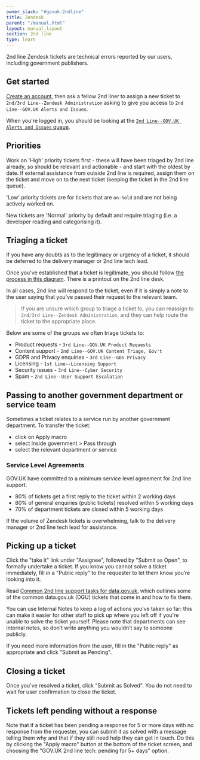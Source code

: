 ```yaml
---
owner_slack: "#govuk-2ndline"
title: Zendesk
parent: "/manual.html"
layout: manual_layout
section: 2nd line
type: learn
---
```


2nd line Zendesk tickets are technical errors reported by our users, including government publishers.

## Get started

[Create an account][zendesk-create-account], then ask a fellow 2nd liner to assign a new ticket to
`2nd/3rd Line--Zendesk Administration` asking to give you access to `2nd Line--GOV.UK Alerts and Issues`.

When you're logged in, you should be looking at the [`2nd Line--GOV.UK Alerts and Issues` queue][zendesk-queue].

## Priorities

Work on 'High' priority tickets first - these will have been triaged by 2nd line already, so should be
relevant and actionable - and start with the oldest by date. If external assistance from outside 2nd
line is required, assign them on the ticket and move on to the next ticket (keeping the ticket in the
2nd line queue).

'Low' priority tickets are for tickets that are `on-hold` and are not being actively worked on.

New tickets are 'Normal' priority by default and require triaging (i.e. a developer reading and categorising
it).

## Triaging a ticket

If you have any doubts as to the legitimacy or urgency of a ticket, it should be deferred to the delivery manager or 2nd line tech lead.

Once you've established that a ticket is legitimate, you should follow [the process in this diagram][zendesk-triage-diagram].
There is a printout on the 2nd line desk.

In all cases, 2nd line will respond to the ticket, even if it is simply a note to the user saying that
you've passed their request to the relevant team.

> If you are unsure which group to triage a ticket to, you can reassign to
`2nd/3rd Line--Zendesk Administration`, and they can help route the ticket to the
appropriate place.

Below are some of the groups we often triage tickets to:

* Product requests - `3rd Line--GOV.UK Product Requests`
* Content support - `2nd Line--GOV.UK Content Triage, Gov't`
* GDPR and Privacy enquiries - `3rd Line--GDS Privacy`
* Licensing - `1st Line--Licensing Support`
* Security issues - `3rd Line--Cyber Security`
* Spam - `2nd Line--User Support Escalation`

## Passing to another government department or service team

Sometimes a ticket relates to a service run by another government department. To transfer the ticket:

* click on Apply macro
* select Inside government > Pass through
* select the relevant department or service

### Service Level Agreements

GOV.UK have committed to a minimum service level agreement for 2nd line support.

* 80% of tickets get a first reply to the ticket within 2 working days
* 80% of general enquiries (public tickets) resolved within 5 working days
* 70% of department tickets are closed within 5 working days

If the volume of Zendesk tickets is overwhelming, talk to the delivery manager or 2nd line tech lead
for assistance.

## Picking up a ticket

Click the "take it" link under "Assignee", followed by "Submit as Open", to formally undertake a ticket.
If you know you cannot solve a ticket immediately, fill in a "Public reply" to the requester to let them
know you’re looking into it.

Read [Common 2nd line support tasks for data.gov.uk](/manual/data-gov-uk-2nd-line.html), which outlines
some of the common data.gov.uk (DGU) tickets that come in and how to fix them.

You can use Internal Notes to keep a log of actions you've taken so far: this can make it easier for other
staff to pick up where you left off if you're unable to solve the ticket yourself. Please note that departments
can see internal notes, so don’t write anything you wouldn’t say to someone publicly.

If you need more information from the user, fill in the "Public reply" as appropriate and click "Submit as Pending".

## Closing a ticket

Once you've resolved a ticket, click "Submit as Solved". You do not need to wait for user confirmation to
close the ticket.

## Tickets left pending without a response

Note that if a ticket has been pending a response for 5 or more days with no response from the
requester, you can submit it as solved with a message telling them why and that if they still need help they
can get in touch. Do this by clicking the "Apply macro" button at the bottom of the ticket screen, and
choosing the "GOV.UK 2nd line tech: pending for 5+ days" option.

[zendesk-create-account]: https://govuk.zendesk.com/auth/v2/login/registration?auth_origin=3194076%2Cfalse%2Ctrue&amp;brand_id=3194076&amp;return_to=https%3A%2F%2Fgovuk.zendesk.com%2Fhc%2Fen-us&amp;theme=hc
[zendesk-queue]: https://govuk.zendesk.com/agent/filters/30791708
[zendesk-triage-diagram]: https://docs.google.com/presentation/d/1EotoM2CVtqlnx54Qz5bP7OyIx5c9ji_GptUuymHkBrc/edit
